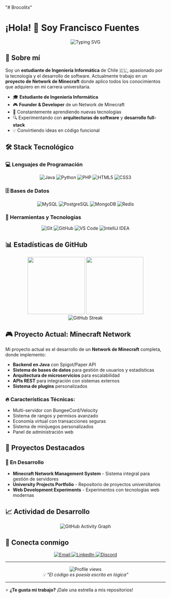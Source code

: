 "# Brocolitx" 
# ¡Hola! 👋 Soy Francisco Fuentes

<div align="center">
  <img src="https://readme-typing-svg.herokuapp.com?font=Fira+Code&size=30&duration=3000&pause=1000&color=00D4FF&center=true&vCenter=true&width=600&lines=Desarrollador+Full+Stack;Estudiante+de+Ingenier%C3%ADa+Inform%C3%A1tica;Creador+de+Proyectos+Minecraft;Apasionado+por+la+Tecnolog%C3%ADa" alt="Typing SVG" />
</div>

## 🚀 Sobre mí

Soy un **estudiante de Ingeniería Informática** de Chile 🇨🇱, apasionado por la tecnología y el desarrollo de software. Actualmente trabajo en un **proyecto de Network de Minecraft** donde aplico todos los conocimientos que adquiero en mi carrera universitaria.

- 🎓 **Estudiante de Ingeniería Informática**
- 🎮 **Founder & Developer** de un Network de Minecraft
- 🌱 Constantemente aprendiendo nuevas tecnologías
- 🔍 Experimentando con **arquitecturas de software** y **desarrollo full-stack**
- 💡 Convirtiendo ideas en código funcional

## 🛠️ Stack Tecnológico

### 💻 Lenguajes de Programación
<div align="center">
  <img src="https://img.shields.io/badge/Java-ED8B00?style=for-the-badge&logo=openjdk&logoColor=white" alt="Java"/>
  <img src="https://img.shields.io/badge/Python-3776AB?style=for-the-badge&logo=python&logoColor=white" alt="Python"/>
  <img src="https://img.shields.io/badge/PHP-777BB4?style=for-the-badge&logo=php&logoColor=white" alt="PHP"/>
  <img src="https://img.shields.io/badge/HTML5-E34F26?style=for-the-badge&logo=html5&logoColor=white" alt="HTML5"/>
  <img src="https://img.shields.io/badge/CSS3-1572B6?style=for-the-badge&logo=css3&logoColor=white" alt="CSS3"/>
</div>

### 🗄️ Bases de Datos
<div align="center">
  <img src="https://img.shields.io/badge/MySQL-4479A1?style=for-the-badge&logo=mysql&logoColor=white" alt="MySQL"/>
  <img src="https://img.shields.io/badge/PostgreSQL-336791?style=for-the-badge&logo=postgresql&logoColor=white" alt="PostgreSQL"/>
  <img src="https://img.shields.io/badge/MongoDB-47A248?style=for-the-badge&logo=mongodb&logoColor=white" alt="MongoDB"/>
  <img src="https://img.shields.io/badge/Redis-DC382D?style=for-the-badge&logo=redis&logoColor=white" alt="Redis"/>
</div>

### 🔧 Herramientas y Tecnologías
<div align="center">
  <img src="https://img.shields.io/badge/Git-F05032?style=for-the-badge&logo=git&logoColor=white" alt="Git"/>
  <img src="https://img.shields.io/badge/GitHub-181717?style=for-the-badge&logo=github&logoColor=white" alt="GitHub"/>
  <img src="https://img.shields.io/badge/VS_Code-007ACC?style=for-the-badge&logo=visual-studio-code&logoColor=white" alt="VS Code"/>
  <img src="https://img.shields.io/badge/IntelliJ_IDEA-000000?style=for-the-badge&logo=intellij-idea&logoColor=white" alt="IntelliJ IDEA"/>
</div>

## 📊 Estadísticas de GitHub

<div align="center">
  <img height="180em" src="https://github-readme-stats.vercel.app/api?username=TU_USUARIO&show_icons=true&theme=tokyonight&include_all_commits=true&count_private=true"/>
  <img height="180em" src="https://github-readme-stats.vercel.app/api/top-langs/?username=TU_USUARIO&layout=compact&langs_count=7&theme=tokyonight"/>
</div>

<div align="center">
  <img src="https://github-readme-streak-stats.herokuapp.com/?user=TU_USUARIO&theme=tokyonight" alt="GitHub Streak"/>
</div>

## 🎮 Proyecto Actual: Minecraft Network

Mi proyecto actual es el desarrollo de un **Network de Minecraft** completa, donde implemento:

- **Backend en Java** con Spigot/Paper API
- **Sistema de bases de datos** para gestión de usuarios y estadísticas
- **Arquitectura de microservicios** para escalabilidad
- **APIs REST** para integración con sistemas externos
- **Sistema de plugins** personalizados

### 🔥 Características Técnicas:
- Multi-servidor con BungeeCord/Velocity
- Sistema de rangos y permisos avanzado
- Economía virtual con transacciones seguras
- Sistema de minijuegos personalizados
- Panel de administración web

## 🌟 Proyectos Destacados

### 🎯 En Desarrollo
- **Minecraft Network Management System** - Sistema integral para gestión de servidores
- **University Projects Portfolio** - Repositorio de proyectos universitarios
- **Web Development Experiments** - Experimentos con tecnologías web modernas

## 📈 Actividad de Desarrollo

<div align="center">
  <img src="https://activity-graph.herokuapp.com/graph?username=TU_USUARIO&theme=tokyo-night&hide_border=true" alt="GitHub Activity Graph"/>
</div>

## 🤝 Conecta conmigo

<div align="center">
  <a href="mailto:contacto@grivyzom.com">
    <img src="https://img.shields.io/badge/Email-D14836?style=for-the-badge&logo=gmail&logoColor=white" alt="Email"/>
  </a>
  <a href="https://linkedin.com/in/grivyzom">
    <img src="https://img.shields.io/badge/LinkedIn-0077B5?style=for-the-badge&logo=linkedin&logoColor=white" alt="LinkedIn"/>
  </a>
  <a href="https://discord.grivyzom.com">
    <img src="https://img.shields.io/badge/Discord-5865F2?style=for-the-badge&logo=discord&logoColor=white" alt="Discord"/>
  </a>
</div>

---

<div align="center">
  <img src="https://komarev.com/ghpvc/?username=TU_USUARIO&color=00D4FF&style=for-the-badge" alt="Profile views"/>
</div>

<div align="center">
  <i>💡 "El código es poesía escrita en lógica"</i>
</div>

---

⭐ **¿Te gusta mi trabajo?** ¡Dale una estrella a mis repositorios!